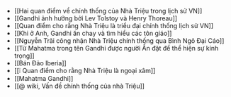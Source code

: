 - [[Hai quan điểm về chính thống của Nhà Triệu trong lịch sử VN]]
- [[Gandhi ảnh hưởng bởi Lev Tolstoy và Henry Thoreau]]
- [[Quan điểm cho rằng Nhà Triệu là triều đại chính thống lịch sử VN]]
- [[Khi ở Anh, Gandhi ăn chay và tìm hiểu các tôn giáo]]
- [[Nguyễn Trãi công nhận Nhà Triệu chính thống qua Bình Ngô Đại Cáo]]
- [[Từ Mahatma trong tên Gandhi được người Ấn đặt để thể hiện sự kính trọng]]
- [[Bán Đảo Iberia]]
- [[❕ Quan điểm cho rằng Nhà Triệu là ngoại xâm]]
- [[Mahatma Gandhi]]
- [[@ wiki, Vấn đề chính thống của nhà Triệu]]
